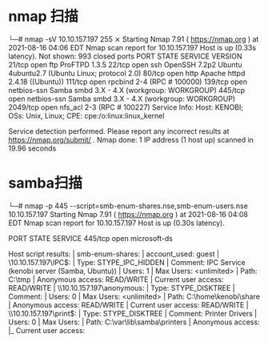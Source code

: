 # nmap 扫描
└─#  nmap -sV 10.10.157.197                                                                                                                                                                                                            255 ⨯
Starting Nmap 7.91 ( https://nmap.org ) at 2021-08-16 04:06 EDT
Nmap scan report for 10.10.157.197
Host is up (0.33s latency).
Not shown: 993 closed ports
PORT     STATE SERVICE     VERSION
21/tcp   open  ftp         ProFTPD 1.3.5
22/tcp   open  ssh         OpenSSH 7.2p2 Ubuntu 4ubuntu2.7 (Ubuntu Linux; protocol 2.0)
80/tcp   open  http        Apache httpd 2.4.18 ((Ubuntu))
111/tcp  open  rpcbind     2-4 (RPC # 100000)
139/tcp  open  netbios-ssn Samba smbd 3.X - 4.X (workgroup: WORKGROUP)
445/tcp  open  netbios-ssn Samba smbd 3.X - 4.X (workgroup: WORKGROUP)
2049/tcp open  nfs_acl     2-3 (RPC # 100227)
Service Info: Host: KENOBI; OSs: Unix, Linux; CPE: cpe:/o:linux:linux_kernel

Service detection performed. Please report any incorrect results at https://nmap.org/submit/ .
Nmap done: 1 IP address (1 host up) scanned in 19.96 seconds



# samba扫描
└─#  nmap -p 445 --script=smb-enum-shares.nse,smb-enum-users.nse 10.10.157.197
Starting Nmap 7.91 ( https://nmap.org ) at 2021-08-16 04:08 EDT
Nmap scan report for 10.10.157.197
Host is up (0.30s latency).

PORT    STATE SERVICE
445/tcp open  microsoft-ds

Host script results:
| smb-enum-shares: 
|   account_used: guest
|   \\10.10.157.197\IPC$: 
|     Type: STYPE_IPC_HIDDEN
|     Comment: IPC Service (kenobi server (Samba, Ubuntu))
|     Users: 1
|     Max Users: <unlimited>
|     Path: C:\tmp
|     Anonymous access: READ/WRITE
|     Current user access: READ/WRITE
|   \\10.10.157.197\anonymous: 
|     Type: STYPE_DISKTREE
|     Comment: 
|     Users: 0
|     Max Users: <unlimited>
|     Path: C:\home\kenobi\share
|     Anonymous access: READ/WRITE
|     Current user access: READ/WRITE
|   \\10.10.157.197\print$: 
|     Type: STYPE_DISKTREE
|     Comment: Printer Drivers
|     Users: 0
|     Max Users: <unlimited>
|     Path: C:\var\lib\samba\printers
|     Anonymous access: <none>
|_    Current user access: <none>
